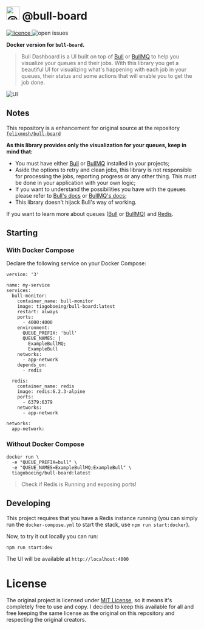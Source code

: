 # <img alt="@bull-board" src="https://raw.githubusercontent.com/felixmosh/bull-board/master/packages/ui/src/static/images/logo.svg" width="35px" /> @bull-board

<p>
  <a href="https://github.com/tiagoboeing/bull-board/blob/master/LICENSE">
    <img alt="licence" src="https://img.shields.io/github/license/tiagoboeing/bull-board">
  </a>
  <img alt="open issues" src="https://img.shields.io/github/issues/tiagoboeing/bull-board"/>
<p>

**Docker version for `bull-board`.**

> Bull Dashboard is a UI built on top of [Bull](https://github.com/OptimalBits/bull) or [BullMQ](https://github.com/taskforcesh/bullmq) to help you visualize your queues and their jobs.
> With this library you get a beautiful UI for visualizing what's happening with each job in your queues, their status and some actions that will enable you to get the job done.

![UI](https://raw.githubusercontent.com/felixmosh/bull-board/master/screenshots/dashboard.png)

## Notes

This repository is a enhancement for original source at the repository [`felixmosh/bull-board`](https://github.com/felixmosh/bull-board)

**As this library provides only the visualization for your queues, keep in mind that:**

- You must have either [Bull](https://github.com/OptimalBits/bull) or [BullMQ](https://github.com/taskforcesh/bullmq) installed in your projects;
- Aside the options to retry and clean jobs, this library is not responsible for processing the jobs, reporting progress or any other thing. This must be done in your application with your own logic;
- If you want to understand the possibilities you have with the queues please refer to [Bull's docs](https://optimalbits.github.io/bull/) or [BullMQ's docs](https://docs.bullmq.io/);
- This library doesn't hijack Bull's way of working.

If you want to learn more about queues ([Bull](https://github.com/OptimalBits/bull) or [BullMQ](https://github.com/taskforcesh/bullmq)) and [Redis](https://redis.io/).

## Starting

### With Docker Compose

Declare the following service on your Docker Compose:

```docker
version: '3'

name: my-service
services:
  bull-monitor:
    container_name: bull-monitor
    image: tiagoboeing/bull-board:latest
    restart: always
    ports:
      - 4000:4000
    environment:
      QUEUE_PREFIX: 'bull'
      QUEUE_NAMES: |
        ExampleBullMQ;
        ExampleBull
    networks:
      - app-network
    depends_on:
      - redis

  redis:
    container_name: redis
    image: redis:6.2.3-alpine
    ports:
      - 6379:6379
    networks:
      - app-network

networks:
  app-network:
```

### Without Docker Compose

```docker
docker run \
  -e "QUEUE_PREFIX=bull" \
  -e "QUEUE_NAMES=ExampleBullMQ;ExampleBull" \
  tiagoboeing/bull-board:latest
```

> Check if Redis is Running and exposing ports!

## Developing

This project requires that you have a Redis instance running (you can simply run the `docker-compose.yml` to start the stack, use `npm run start:docker`).

Now, to try it out locally you can run:

```sh
npm run start:dev
```

The UI will be available at `http://localhost:4000`

# License

The original project is licensed under [MIT License](https://github.com/felixmosh/bull-board/blob/master/LICENSE), so it means it's completely free to use and copy. I decided to keep this available for all and free keeping the same license as the original on this repository and respecting the original creators.
